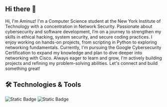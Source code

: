 ## Hi there 👋

Hi, I'm Aminuz! I'm a Computer Science student at the New York Institute of Technology with a concentration in Network Security. Passionate about cybersecurity and software development, I’m on a journey to strengthen my skills in ethical hacking, system security, and secure coding practices. I enjoy working on hands-on projects, from scripting in Python to exploring networking fundamentals. Currently, I'm pursuing the Google Cybersecurity Certification to expand my knowledge and plan to dive deeper into networking with Cisco. Always eager to learn and grow, I'm actively building projects and refining my problem-solving abilities. Let's connect and build something great!

## 🛠️ Technologies & Tools
![Static Badge](https://img.shields.io/badge/OS-Linux-blue?style=flat-square&logo=linux&logoColor=white&logoSize=large)
![Static Badge](https://img.shields.io/badge/OS-Kali%20Linux-blue?style=flat-square&logo=kalilinux&logoColor=white&logoSize=large)




<!--
**aminuzz/aminuzz** is a ✨ _special_ ✨ repository because its `README.md` (this file) appears on your GitHub profile.

Here are some ideas to get you started:

- 🔭 I’m currently working on ... Project
- 🌱 I’m currently learning ...
- 👯 I’m looking to collaborate on ...
- 🤔 I’m looking for help with ...
- 💬 Ask me about ...
- 📫 How to reach me: ...
- 😄 Pronouns: ...
- ⚡ Fun fact: ...
-->
